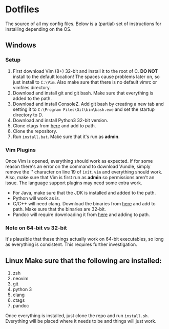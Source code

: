 # Dotfiles

The source of all my config files. Below is a (partial) set of instructions for
installing depending on the OS.

## Windows
### Setup
1. First download Vim (8+) 32-bit and install it to the root of C. **DO NOT**
   install to the default location! The spaces cause problems later on, so just
install to `C:\Vim`. Also make sure that there is no default vimrc or vimfiles
directory.
2. Download and install git and git bash. Make sure that everything is added to
   the path.
3. Download and install ConsoleZ. Add git bash by creating a new tab and setting
   it to `C:\Program Files\Git\bin\bash.exe` and set the startup directory to D.
4. Download and install Python3 32-bit version.
5. Clone ctags from [here](https://github.com/universal-ctags/ctags) and add to
   path.
4. Clone the repository.
5. Run `install.bat`. Make sure that it's run as **admin**.

### Vim Plugins
Once Vim is opened, everything should work as expected. If for some reason
there's an error on the command to download Vundle, simply remove the '\'
character on line 19 of `init.vim` and everything should work. Also, make sure
that Vim is first run as **admin** so permissions aren't an issue. The language
support plugins may need some extra work. 

* For Java, make sure that the JDK is installed and added to the path.
* Python will work as is.
* C/C++ will need clang. Download the binaries from
  [here](https://releases.llvm.org/download.html) and add to path. Make sure
  that the binaries are 32-bit.
* Pandoc will require downloading it from [here](https://github.com/jgm/pandoc)
  and adding to path.

### Note on 64-bit vs 32-bit

It's plausible that these things actually work on 64-bit executables, so long as
everything is consistent. This requires further investigation.

## Linux Make sure that the following are installed:

1. zsh
2. neovim
3. git
4. python 3
5. clang
6. ctags
7. pandoc

Once everything is installed, just clone the repo and run `install.sh`.
Everything will be placed where it needs to be and things will just work.
